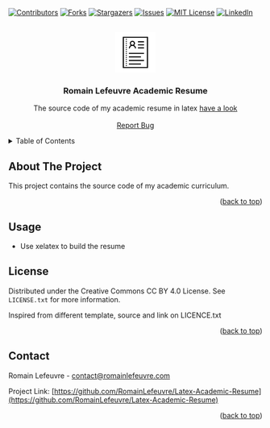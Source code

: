 <!-- Improved compatibility of back to top link: See: https://github.com/othneildrew/Best-README-Template/pull/73 -->
<a name="readme-top"></a>
<!--
*** Thanks for checking out the Best-README-Template. If you have a suggestion
*** that would make this better, please fork the repo and create a pull request
*** or simply open an issue with the tag "enhancement".
*** Don't forget to give the project a star!
*** Thanks again! Now go create something AMAZING! :D
-->



<!-- PROJECT SHIELDS -->
<!--
*** I'm using markdown "reference style" links for readability.
*** Reference links are enclosed in brackets [ ] instead of parentheses ( ).
*** See the bottom of this document for the declaration of the reference variables
*** for contributors-url, forks-url, etc. This is an optional, concise syntax you may use.
*** https://www.markdownguide.org/basic-syntax/#reference-style-links
-->
[![Contributors][contributors-shield]][contributors-url]
[![Forks][forks-shield]][forks-url]
[![Stargazers][stars-shield]][stars-url]
[![Issues][issues-shield]][issues-url]
[![MIT License][license-shield]][license-url]
[![LinkedIn][linkedin-shield]][linkedin-url]



<!-- PROJECT LOGO -->
<br />
<div align="center">
  <a href="https://github.com/RomainLefeuvre/Latex-Academic-Resume">
    <img src="images/logo.png" alt="Logo" width="80" height="80">
  </a>

<h3 align="center">Romain Lefeuvre Academic Resume</h3>

  <p align="center">
    The source code of my academic resume in latex <a href=https://github.com/RomainLefeuvre/Latex-Academic-Resume/releases/latest> have a look</a>
    <br>
    <br>
    <a href="https://github.com/RomainLefeuvre/Latex-Academic-Resume/issues">Report Bug</a>
    
  </p>
</div>



<!-- TABLE OF CONTENTS -->
<details>
  <summary>Table of Contents</summary>
  <ol>
    <li>
      <a href="#about-this-repository">About This Repository</a>
    </li>
    <li><a href="#usage">Usage</a></li>
    <li><a href="#license">License</a></li>
    <li><a href="#contact">Contact</a></li>
  </ol>
</details>



<!-- ABOUT THE PROJECT -->
## About The Project

This project contains the source code of my academic curriculum.

<p align="right">(<a href="#readme-top">back to top</a>)</p>






<!-- USAGE EXAMPLES -->
## Usage

* Use xelatex to build the resume



<!-- LICENSE -->
## License

Distributed under the Creative Commons CC BY 4.0 License. See `LICENSE.txt` for more information.

Inspired from different template, source and link on LICENCE.txt
<p align="right">(<a href="#readme-top">back to top</a>)</p>


<!-- CONTACT -->
## Contact

Romain Lefeuvre - contact@romainlefeuvre.com

Project Link: [https://github.com/RomainLefeuvre/Latex-Academic-Resume](https://github.com/RomainLefeuvre/Latex-Academic-Resume)

<p align="right">(<a href="#readme-top">back to top</a>)</p>





<!-- MARKDOWN LINKS & IMAGES -->
[contributors-shield]: https://img.shields.io/github/contributors/RomainLefeuvre/Latex-Academic-Resume.svg?style=for-the-badge
[contributors-url]: https://github.com/RomainLefeuvre/Latex-Academic-Resume/graphs/contributors
[forks-shield]: https://img.shields.io/github/forks/RomainLefeuvre/Latex-Academic-Resume.svg?style=for-the-badge
[forks-url]: https://github.com/RomainLefeuvre/Latex-Academic-Resume/network/members
[stars-shield]: https://img.shields.io/github/stars/RomainLefeuvre/Latex-Academic-Resume.svg?style=for-the-badge
[stars-url]: https://github.com/RomainLefeuvre/Latex-Academic-Resume/stargazers
[issues-shield]: https://img.shields.io/github/issues/RomainLefeuvre/Latex-Academic-Resume.svg?style=for-the-badge
[issues-url]: https://github.com/RomainLefeuvre/Latex-Academic-Resume/issues
[license-shield]: https://img.shields.io/github/license/RomainLefeuvre/Latex-Academic-Resume.svg?style=for-the-badge
[license-url]: https://github.com/RomainLefeuvre/Latex-Academic-Resume/blob/master/LICENSE.txt
[linkedin-shield]: https://img.shields.io/badge/-LinkedIn-black.svg?style=for-the-badge&logo=linkedin&colorB=555
[linkedin-url]: https://linkedin.com/in/romain-lfv






